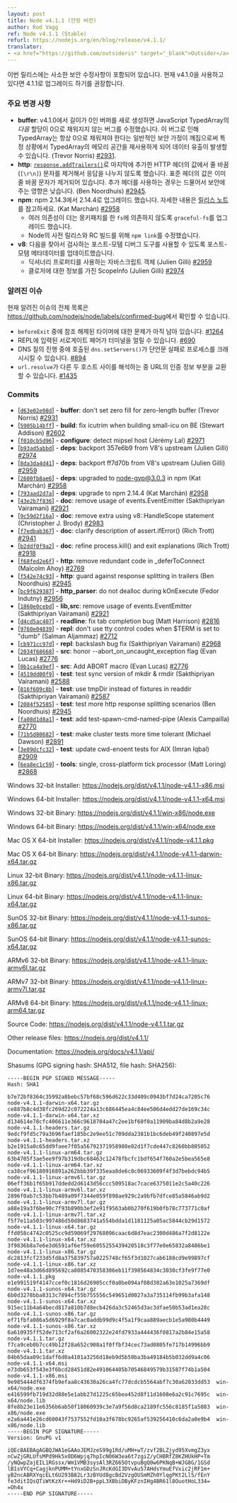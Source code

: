 ```yaml
---
layout: post
title: Node v4.1.1 (안정 버전)
author: Rod Vagg
ref: Node v4.1.1 (Stable)
refurl: https://nodejs.org/en/blog/release/v4.1.1/
translator:
- <a href="https://github.com/outsideris" target="_blank">Outsider</a>
---
```


<!--
This release contains some minor security-related updates. You are advised to upgrade to 4.1.1 if you are currently running v4.1.0.
-->
이번 릴리스에는 사소한 보안 수정사항이 포함되어 있습니다. 현재 v4.1.0을 사용하고 있다면 4.1.1로 업그레이드 하기를 권장합니다.

<!--
### Notable changes

* **buffer**: Fixed a bug introduced in v4.1.0 where allocating a new zero-length buffer can result in the _next_ allocation of a TypedArray in JavaScript not being zero-filled. In certain circumstances this could result in data leakage via reuse of memory space in TypedArrays, breaking the normally safe assumption that TypedArrays should be always zero-filled. (Trevor Norris) [#2931](https://github.com/nodejs/node/pull/2931).
* **http**: Guard against response-splitting of HTTP trailing headers added via [`response.addTrailers()`](https://nodejs.org/api/http.html#http_response_addtrailers_headers) by removing new-line (`[\r\n]`) characters from values. Note that standard header values are already stripped of new-line characters. The expected security impact is low because trailing headers are rarely used. (Ben Noordhuis) [#2945](https://github.com/nodejs/node/pull/2945).
* **npm**: Upgrade to npm 2.14.4 from 2.14.3, see [release notes](https://github.com/npm/npm/releases/tag/v2.14.4) for full details (Kat Marchán) [#2958](https://github.com/nodejs/node/pull/2958)
  - Upgrades `graceful-fs` on multiple dependencies to no longer rely on monkey-patching `fs`
  - Fix `npm link` for pre-release / RC builds of Node
* **v8**: Update post-mortem metadata to allow post-mortem debugging tools to find and inspect:
  - JavaScript objects that use dictionary properties (Julien Gilli) [#2959](https://github.com/nodejs/node/pull/2959)
  - ScopeInfo and thus closures (Julien Gilli) [#2974](https://github.com/nodejs/node/pull/2974)
-->

### 주요 변경 사항
* **buffer**: v4.1.0에서 길이가 0인 버퍼를 새로 생성하면 JavaScript TypedArray의 _다음_ 할당이 0으로 채워지지 않는 버그를 수정했습니다. 이 버그로 인해 TypedArray는 항상 0으로 채워져야 한다는 일반적인 보안 가정이 깨짐으로써 특정 상황에서 TypedArray의 메모리 공간을 재사용하게 되어 데이터 유출이 발생할 수 있습니다. (Trevor Norris) [#2931](https://github.com/nodejs/node/pull/2931).
* **http**: [`response.addTrailers()`](https://nodejs.org/api/http.html#http_response_addtrailers_headers)로 마지막에 추가한 HTTP 헤더의 값에서 줄 바꿈(`[\r\n]`) 문자를 제거해서 응답을 나누지 않도록 했습니다. 표준 헤더의 값은 이미 줄 바꿈 문자가 제거되어 있습니다. 추가 헤더를 사용하는 경우는 드물어서 보안에 주는 영향은 낮습니다. (Ben Noordhuis) [#2945](https://github.com/nodejs/node/pull/2945).
* **npm**: npm 2.14.3에서 2.14.4로 업그레이드 했습니다. 자세한 내용은 [릴리스 노트](https://github.com/npm/npm/releases/tag/v2.14.4)를 참고하세요. (Kat Marchán) [#2958](https://github.com/nodejs/node/pull/2958)
  - 여러 의존성이 더는 몽키패치를 한 `fs`에 의존하지 않도록 `graceful-fs`를 업그레이드 했습니다.
  - Node의 사전 릴리스와 RC 빌드를 위해 `npm link`를 수정했습니다.
* **v8**: 다음을 찾아서 검사하는 포스트-모템 디버그 도구를 사용할 수 있도록 포스트-모템 메타데이터를 업데이트했습니다.
  - 딕셔너리 프로퍼티를 사용하는 자바스크립트 객체 (Julien Gilli) [#2959](https://github.com/nodejs/node/pull/2959)
  - 클로저에 대한 정보를 가진 ScopeInfo (Julien Gilli) [#2974](https://github.com/nodejs/node/pull/2974)

<!--
### Known issues

See https://github.com/nodejs/node/labels/confirmed-bug for complete and current list of known issues.

* Some problems with unreferenced timers running during `beforeExit` are still to be resolved. See [#1264](https://github.com/nodejs/node/issues/1264).
* Surrogate pair in REPL can freeze terminal. [#690](https://github.com/nodejs/node/issues/690)
* Calling `dns.setServers()` while a DNS query is in progress can cause the process to crash on a failed assertion. [#894](https://github.com/nodejs/node/issues/894)
* `url.resolve` may transfer the auth portion of the url when resolving between two full hosts, see [#1435](https://github.com/nodejs/node/issues/1435).
-->

### 알려진 이슈

현재 알려진 이슈의 전체 목록은
<https://github.com/nodejs/node/labels/confirmed-bug>에서 확인할 수 있습니다.

* `beforeExit` 중에 참조 해제된 타이머에 대한 문제가 아직 남아 있습니다. [#1264](https://github.com/nodejs/io.js/issues/1264)
* REPL에 입력된 서로게이트 페어가 터미널을 얼릴 수 있습니다. [#690](https://github.com/nodejs/io.js/issues/690)
* DNS 질의 진행 중에 호출된 `dns.setServers()`가 단언문 실패로 프로세스를 크래시시킬 수 있습니다. [#894](https://github.com/nodejs/io.js/issues/894)
* `url.resolve`가 다른 두 호스트 사이를 해석하는 중 URL의 인증 정보 부분을 교환할 수 있습니다. [#1435](https://github.com/nodejs/io.js/issues/1435)

### Commits

* [[`d63e02e08d`](https://github.com/nodejs/node/commit/d63e02e08d)] - **buffer**: don't set zero fill for zero-length buffer (Trevor Norris) [#2931](https://github.com/nodejs/node/pull/2931)
* [[`5905b14bff`](https://github.com/nodejs/node/commit/5905b14bff)] - **build**: fix icutrim when building small-icu on BE (Stewart Addison) [#2602](https://github.com/nodejs/node/pull/2602)
* [[`f010cb5d96`](https://github.com/nodejs/node/commit/f010cb5d96)] - **configure**: detect mipsel host (Jérémy Lal) [#2971](https://github.com/nodejs/node/pull/2971)
* [[`b93ad5abbd`](https://github.com/nodejs/node/commit/b93ad5abbd)] - **deps**: backport 357e6b9 from V8's upstream (Julien Gilli) [#2974](https://github.com/nodejs/node/pull/2974)
* [[`8da3da4d41`](https://github.com/nodejs/node/commit/8da3da4d41)] - **deps**: backport ff7d70b from V8's upstream (Julien Gilli) [#2959](https://github.com/nodejs/node/pull/2959)
* [[`2600fb8ae6`](https://github.com/nodejs/node/commit/2600fb8ae6)] - **deps**: upgraded to node-gyp@3.0.3 in npm (Kat Marchán) [#2958](https://github.com/nodejs/node/pull/2958)
* [[`793aad2d7a`](https://github.com/nodejs/node/commit/793aad2d7a)] - **deps**: upgrade to npm 2.14.4 (Kat Marchán) [#2958](https://github.com/nodejs/node/pull/2958)
* [[`43e2b7f836`](https://github.com/nodejs/node/commit/43e2b7f836)] - **doc**: remove usage of events.EventEmitter (Sakthipriyan Vairamani) [#2921](https://github.com/nodejs/node/pull/2921)
* [[`9c59d2f16a`](https://github.com/nodejs/node/commit/9c59d2f16a)] - **doc**: remove extra using v8::HandleScope statement (Christopher J. Brody) [#2983](https://github.com/nodejs/node/pull/2983)
* [[`f7edbab367`](https://github.com/nodejs/node/commit/f7edbab367)] - **doc**: clarify description of assert.ifError() (Rich Trott) [#2941](https://github.com/nodejs/node/pull/2941)
* [[`b2ddf0f9a2`](https://github.com/nodejs/node/commit/b2ddf0f9a2)] - **doc**: refine process.kill() and exit explanations (Rich Trott) [#2918](https://github.com/nodejs/node/pull/2918)
* [[`f68fed2e6f`](https://github.com/nodejs/node/commit/f68fed2e6f)] - **http**: remove redundant code in _deferToConnect (Malcolm Ahoy) [#2769](https://github.com/nodejs/node/pull/2769)
* [[`f542e74c93`](https://github.com/nodejs/node/commit/f542e74c93)] - **http**: guard against response splitting in trailers (Ben Noordhuis) [#2945](https://github.com/nodejs/node/pull/2945)
* [[`bc9f629387`](https://github.com/nodejs/node/commit/bc9f629387)] - **http_parser**: do not dealloc during kOnExecute (Fedor Indutny) [#2956](https://github.com/nodejs/node/pull/2956)
* [[`1860e0cebd`](https://github.com/nodejs/node/commit/1860e0cebd)] - **lib,src**: remove usage of events.EventEmitter (Sakthipriyan Vairamani) [#2921](https://github.com/nodejs/node/pull/2921)
* [[`d4cd5ac407`](https://github.com/nodejs/node/commit/d4cd5ac407)] - **readline**: fix tab completion bug (Matt Harrison) [#2816](https://github.com/nodejs/node/pull/2816)
* [[`9760e04839`](https://github.com/nodejs/node/commit/9760e04839)] - **repl**: don't use tty control codes when $TERM is set to "dumb" (Salman Aljammaz) [#2712](https://github.com/nodejs/node/pull/2712)
* [[`cb971cc97d`](https://github.com/nodejs/node/commit/cb971cc97d)] - **repl**: backslash bug fix (Sakthipriyan Vairamani) [#2968](https://github.com/nodejs/node/pull/2968)
* [[`2034f68668`](https://github.com/nodejs/node/commit/2034f68668)] - **src**: honor --abort_on_uncaught_exception flag (Evan Lucas) [#2776](https://github.com/nodejs/node/pull/2776)
* [[`0b1ca4a9ef`](https://github.com/nodejs/node/commit/0b1ca4a9ef)] - **src**: Add ABORT macro (Evan Lucas) [#2776](https://github.com/nodejs/node/pull/2776)
* [[`4519dd00f9`](https://github.com/nodejs/node/commit/4519dd00f9)] - **test**: test sync version of mkdir & rmdir (Sakthipriyan Vairamani) [#2588](https://github.com/nodejs/node/pull/2588)
* [[`816f609c8b`](https://github.com/nodejs/node/commit/816f609c8b)] - **test**: use tmpDir instead of fixtures in readdir (Sakthipriyan Vairamani) [#2587](https://github.com/nodejs/node/pull/2587)
* [[`2084f52585`](https://github.com/nodejs/node/commit/2084f52585)] - **test**: test more http response splitting scenarios (Ben Noordhuis) [#2945](https://github.com/nodejs/node/pull/2945)
* [[`fa08d1d8a1`](https://github.com/nodejs/node/commit/fa08d1d8a1)] - **test**: add test-spawn-cmd-named-pipe (Alexis Campailla) [#2770](https://github.com/nodejs/node/pull/2770)
* [[`71b5d80682`](https://github.com/nodejs/node/commit/71b5d80682)] - **test**: make cluster tests more time tolerant (Michael Dawson) [#2891](https://github.com/nodejs/node/pull/2891)
* [[`3e09dcfc32`](https://github.com/nodejs/node/commit/3e09dcfc32)] - **test**: update cwd-enoent tests for AIX (Imran Iqbal) [#2909](https://github.com/nodejs/node/pull/2909)
* [[`6ea8ec1c59`](https://github.com/nodejs/node/commit/6ea8ec1c59)] - **tools**: single, cross-platform tick processor (Matt Loring) [#2868](https://github.com/nodejs/node/pull/2868)

Windows 32-bit Installer: https://nodejs.org/dist/v4.1.1/node-v4.1.1-x86.msi

Windows 64-bit Installer: https://nodejs.org/dist/v4.1.1/node-v4.1.1-x64.msi

Windows 32-bit Binary: https://nodejs.org/dist/v4.1.1/win-x86/node.exe

Windows 64-bit Binary: https://nodejs.org/dist/v4.1.1/win-x64/node.exe

Mac OS X 64-bit Installer: https://nodejs.org/dist/v4.1.1/node-v4.1.1.pkg

Mac OS X 64-bit Binary: https://nodejs.org/dist/v4.1.1/node-v4.1.1-darwin-x64.tar.gz

Linux 32-bit Binary: https://nodejs.org/dist/v4.1.1/node-v4.1.1-linux-x86.tar.gz

Linux 64-bit Binary: https://nodejs.org/dist/v4.1.1/node-v4.1.1-linux-x64.tar.gz

SunOS 32-bit Binary: https://nodejs.org/dist/v4.1.1/node-v4.1.1-sunos-x86.tar.gz

SunOS 64-bit Binary: https://nodejs.org/dist/v4.1.1/node-v4.1.1-sunos-x64.tar.gz

ARMv6 32-bit Binary: https://nodejs.org/dist/v4.1.1/node-v4.1.1-linux-armv6l.tar.gz

ARMv7 32-bit Binary: https://nodejs.org/dist/v4.1.1/node-v4.1.1-linux-armv7l.tar.gz

ARMv8 64-bit Binary: https://nodejs.org/dist/v4.1.1/node-v4.1.1-linux-arm64.tar.gz

Source Code: https://nodejs.org/dist/v4.1.1/node-v4.1.1.tar.gz

Other release files: https://nodejs.org/dist/v4.1.1/

Documentation: https://nodejs.org/docs/v4.1.1/api/

Shasums (GPG signing hash: SHA512, file hash: SHA256):

```
-----BEGIN PGP SIGNED MESSAGE-----
Hash: SHA1

b7e72bf8364c35992a8bebc57bf68c596d622c33d409c0943bf7d24ca7205c76  node-v4.1.1-darwin-x64.tar.gz
ce887b8c4d38fc269d22c072224a13c686445ea4c84ee506d4edd27de169c34c  node-v4.1.1-darwin-x64.tar.xz
d134614e78cfc406611e366c9618704a47c2ee1bf60f0a11909ba84d8b2a9e28  node-v4.1.1-headers.tar.gz
9edcf9fd5c79a3696faef185bc2e9ee51c709dda2381b1bc6deb49f240897e5d  node-v4.1.1-headers.tar.xz
b2e1915a0c65dd9faee7f05a56792371958980e02d1f7cde447c8260bb805052  node-v4.1.1-linux-arm64.tar.gz
63b4705f3ae5ee9f97b319dbc68463c12478fbcfc1bdf654f760a2e5bea565e8  node-v4.1.1-linux-arm64.tar.xz
ca38cef96180916891a262bbb39f335eaa8de6c0c06933609f4f3d7bebdc94b5  node-v4.1.1-linux-armv6l.tar.gz
06eff36b1f65b917ddedd2d6143d56ccc509518ac7cace6375011e2c5a40c226  node-v4.1.1-linux-armv6l.tar.xz
2896f0ab7c53bb7b489a09f7344e059f898ae929c2a9bfb7dfce85a5846ab9d2  node-v4.1.1-linux-armv7l.tar.gz
a88e19a3f6be90c7f93b890b3ef2e91f9563ab0b270f619b0fb78c773771c0af  node-v4.1.1-linux-armv7l.tar.xz
f5f7e11a503c997486d50d8683741a554bdda1d1181125a05ac5844cb29d1572  node-v4.1.1-linux-x64.tar.gz
ffd058c4742c0525cc9d59069f29768096caac6d8d7eac2300d486a7f2d8122e  node-v4.1.1-linux-x64.tar.xz
3f9836b8a7e6e3d6591af6ef59e6055255439420518c3f77e0e65832a8486be1  node-v4.1.1-linux-x86.tar.gz
dc2813fcf233d5fd8a375839757a0225748cf65f3d1027cab6188cd9e99897cf  node-v4.1.1-linux-x86.tar.xz
1d7ee48a3d66d895692ca8085470358306eb11f398564834c3030cf3fe9f77e0  node-v4.1.1.pkg
e1e991519f4147ccef0c1816d26905ccf0a0be094af08d302a63e1025a7369df  node-v4.1.1-sunos-x64.tar.gz
6b0d3278bba8313c7894cf55b755556c549651d0027a3a735114fb99b3afa148  node-v4.1.1-sunos-x64.tar.xz
915ec11b4a64becd817a810b7d8ecb426da3c52465d3ac3dfae50b53ad1ea28c  node-v4.1.1-sunos-x86.tar.gz
ef71fbfa086a5d6929f8a7cac0addb99d9c4f5a1f9caa889aecb1e5a980b4449  node-v4.1.1-sunos-x86.tar.xz
6a610935ff52de713cf2af6a26002322e24fd7933a444436f0817a2b84e15a58  node-v4.1.1.tar.gz
f7ca9ceb0b7cc49b12f28a652c908a1f0ffbf34cec73ad0805fe717b14996bb9  node-v4.1.1.tar.xz
04b65daa09c1daff6d0a4101a3256d18eb9d5b50ba3ba49184b5b032dd9a4c06  node-v4.1.1-x64.msi
e73db653f543e3f6bcd28451d82e491064405b70546849579b31587f74b1a504  node-v4.1.1-x86.msi
9e985444df6374fb9efaa8c43630a26ca4fc77dcdcb5564abf7c30a62033dd53  win-x64/node.exe
e416599fb719d32d88e5e1abb27d1225c65bea452d8f11d1608e6a2c91c7695c  win-x64/node.lib
8fe8b23e11e6356b6ab50f18060939c3e7a9f56d8ca2189fc556c8185f1a5083  win-x86/node.exe
e2a6a441e26cd60043f7537552fd10a3f678bc9265af539256410c6da2a0e9b4  win-x86/node.lib
-----BEGIN PGP SIGNATURE-----
Version: GnuPG v1

iQEcBAEBAgAGBQJWA1eGAAoJEMJzeS99g1Rd/uMH+wT/zvf2BLZjyd95XvmgZ3yx
nCwZjGRLUfsMPd9Hk5x0D6Wpjq7hpIcN06W3ea6t7zgiZ/yCHBRfZ8KZHUkHP+Tm
/yNQwpZajEIL1RGssx/Wm1VMB3sysAl3RZ665OtvpuBgQ0w6PKNqB+WJG8G/1GSd
lB1sVYCq+CagjknPUMM+tYnxGDzSnJRcKdGI3DVvAu57AHdsYmuEfVxic2jRF1m+
yB2ncABRXYqcELt6U293B82Lr3zBYUd8gcBd2VzgOUSmMZh0YlqgPKt2Ll5/fEnY
fe3ditIQsQTiWtKzXr++Hd9iD2B+ppL3XBbiDByKFznIHg4BR61l8OuotHoL334=
=Oh4x
-----END PGP SIGNATURE-----

```
